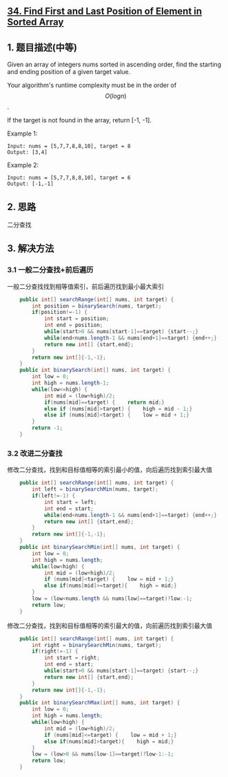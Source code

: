 ## [34. Find First and Last Position of Element in Sorted Array](https://leetcode-cn.com/problems/find-first-and-last-position-of-element-in-sorted-array/)

## 1. 题目描述\(中等\)

Given an array of integers nums sorted in ascending order, find the starting and ending position of a given target value.

Your algorithm's runtime complexity must be in the order of $$O(log n)$$.

If the target is not found in the array, return \[-1, -1\].

Example 1:

```
Input: nums = [5,7,7,8,8,10], target = 8
Output: [3,4]
```

Example 2:

```
Input: nums = [5,7,7,8,8,10], target = 6
Output: [-1,-1]
```

## 2. 思路

二分查找

## 3. 解决方法

### 3.1 一般二分查找+前后遍历

一般二分查找找到相等值索引，前后遍历找到最小最大索引

```java
    public int[] searchRange(int[] nums, int target) {
        int position = binarySearch(nums, target);
        if(position!=-1) {
            int start = position;
            int end = position;
            while(start>0 && nums[start-1]==target) {start--;}
            while(end<nums.length-1 && nums[end+1]==target) {end++;}
            return new int[] {start,end};
        }
        return new int[]{-1,-1};
    }    
    public int binarySearch(int[] nums, int target) {
        int low = 0;
        int high = nums.length-1;
        while(low<=high) {
            int mid = (low+high)/2;
            if(nums[mid]==target) {    return mid;}
            else if (nums[mid]>target) {    high = mid - 1;}
            else if (nums[mid]<target) {    low = mid + 1;}
        }
        return -1;
    }
```

### 3.2 改进二分查找

修改二分查找，找到和目标值相等的索引最小的值，向后遍历找到索引最大值

```java
    public int[] searchRange(int[] nums, int target) {
        int left = binarySearchMin(nums, target);
        if(left!=-1) {
            int start = left;
            int end = start;
            while(end<nums.length-1 && nums[end+1]==target) {end++;}
            return new int[] {start,end};
        }
        return new int[]{-1,-1};
    }
    public int binarySearchMin(int[] nums, int target) {
        int low = 0;
        int high = nums.length;
        while(low<high) {
            int mid = (low+high)/2;
            if (nums[mid]<target) {    low = mid + 1;}
            else if(nums[mid]>=target){    high = mid;}
        }
        low = (low<nums.length && nums[low]==target)?low:-1;
        return low;
    }
```

修改二分查找，找到和目标值相等的索引最大的值，向前遍历找到索引最大值

```java
    public int[] searchRange(int[] nums, int target) {
        int right = binarySearchMin(nums, target);
        if(right!=-1) {
            int start = right;
            int end = start;
            while(start>0 && nums[start-1]==target) {start--;}
            return new int[] {start,end};
        }
        return new int[]{-1,-1};
    }
    public int binarySearchMax(int[] nums, int target) {
        int low = 0;
        int high = nums.length;
        while(low<high) {
            int mid = (low+high)/2;
            if (nums[mid]<=target) {    low = mid + 1;}
            else if(nums[mid]>target){    high = mid;}
        }
        low = (low>0 && nums[low-1]==target)?low-1:-1;
        return low;
    }
```




